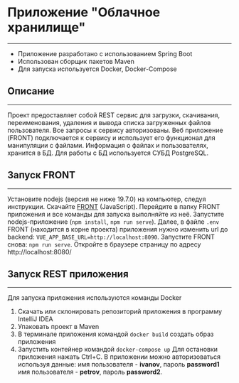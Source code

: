 # Приложение "Облачное хранилище"
___
- Приложение разработано с использованием Spring Boot
- Использован сборщик пакетов Maven
- Для запуска используется Docker, Docker-Compose
## Описание
___
Проект предоставляет собой REST сервис для загрузки, скачивания, переименования, удаления и вывода списка загруженных файлов пользователя.
Все запросы к сервису авторизованы.
Веб приложение (FRONT) подключается к сервису и использует его функционал для манипуляции с файлами.
Информация о файлах и пользователях, хранится в БД. Для работы с БД используется СУБД PostgreSQL.

## Запуск FRONT
___
Установите nodejs (версия не ниже 19.7.0) на компьютер, следуя инструкции.
Скачайте [FRONT](https://github.com/netology-code/jd-homeworks/tree/master/diploma/netology-diplom-frontend) (JavaScript).
Перейдите в папку FRONT приложения и все команды для запуска выполняйте из неё.
Запустите nodejs-приложение (`npm install`, `npm run serve`).
Далее, в файле `.env` FRONT (находится в корне проекта) приложения нужно изменить url до backend: `VUE_APP_BASE_URL=http://localhost:8090`.
Запустите FRONT снова: `npm run serve`.
Откройте в браузере страницу по адресу http://localhost:8080/
## Запуск REST приложения
___
Для запуска приложения используются команды Docker

1. Скачать или склонировать репозиторий приложения в программу IntelliJ IDEA
2. Упаковать проект в Maven
3. В терминале приложения командой `docker build` создать образ приложения
4. Запустить контейнер командой `docker-compose up`
Для остановки приложения нажать Ctrl+C.
В приложении можно авторизоваться используя данные: имя пользователя - **ivanov**, пароль **password1**
имя пользователя - **petrov**, пароль **password2**.